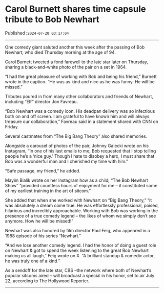 # Carol Burnett shares time capsule tribute to Bob Newhart

Published :`2024-07-20 03:17:04`

---

One comedy giant saluted another this week after the passing of Bob Newhart, who died Thursday morning at the age of 94.

Carol Burnett tweeted a fond farewell to the late star later on Thursday, sharing a black-and-white photo of the pair on a set in 1964.

“I had the great pleasure of working with Bob and being his friend,” Burnett wrote in the caption. “He was as kind and nice as he was funny. He will be missed.”

Tributes poured in from many other collaborators and friends of Newhart, including “Elf” director Jon Favreau.

“Bob Newhart was a comedy icon. His deadpan delivery was so infectious both on and off screen. I am grateful to have known him and will always treasure our collaboration,” Favreau said in a statement shared with CNN on Friday.

Several castmates from “The Big Bang Theory” also shared memories.

Alongside a carousel of photos of the pair, Johnny Galecki wrote on his Instagram, “In one of his last emails to me, Bob requested that I stop telling people he’s a ‘nice guy.’ Though I hate to disobey a hero, I must share that Bob was a wonderful man and I cherished my time with him.”

“Safe passage, my friend,” he added.

Mayim Bialik wrote on her Instagram how as a child, “The Bob Newhart Show” “provided countless hours of enjoyment for me – it constituted some of my earliest training in the art of sitcom.”

She added that when she worked with Newhart on “Big Bang Theory,” “it was absolutely a dream come true. He was effortlessly professional, poised, hilarious and incredibly approachable. Working with Bob was working in the presence of a true comedy legend – the likes of whom we simply don’t see anymore. How he will be missed!”

Newhart was also honored by film director Paul Feig, who appeared in a 1988 episode of his series “Newhart.”

“And we lose another comedy legend. I had the honor of doing a guest role on Newhart & got to spend the week listening to the great Bob Newhart making us all laugh,” Feig wrote on X. “A brilliant standup & comedic actor, he was truly one of a kind.”

As a sendoff for the late star, CBS –the network where both of Newhart’s popular sitcoms aired – will broadcast a special in his honor, set to air July 22, according to The Hollywood Reporter.

---

